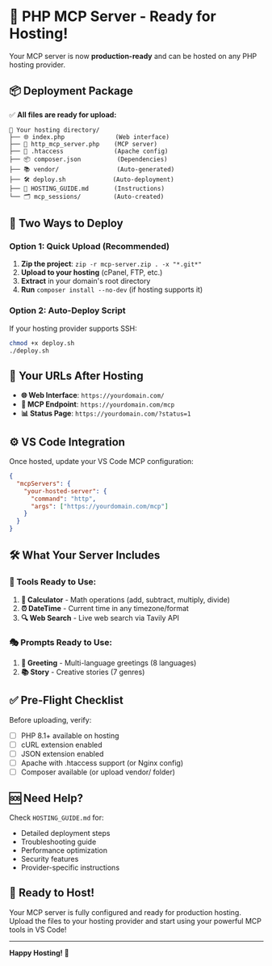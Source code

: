 # 🚀 PHP MCP Server - Ready for Hosting!

Your MCP server is now **production-ready** and can be hosted on any PHP hosting provider.

## 📦 Deployment Package

✅ **All files are ready for upload:**

```
📁 Your hosting directory/
├── 🌐 index.php              (Web interface)
├── 🔌 http_mcp_server.php    (MCP server)
├── 📄 .htaccess              (Apache config)
├── 📦 composer.json          (Dependencies)
├── 📚 vendor/                (Auto-generated)
├── 🛠️ deploy.sh             (Auto-deployment)
├── 📖 HOSTING_GUIDE.md       (Instructions)
└── 🗂️ mcp_sessions/         (Auto-created)
```

## 🌟 Two Ways to Deploy

### Option 1: Quick Upload (Recommended)
1. **Zip the project**: `zip -r mcp-server.zip . -x "*.git*"`
2. **Upload to your hosting** (cPanel, FTP, etc.)
3. **Extract** in your domain's root directory
4. **Run** `composer install --no-dev` (if hosting supports it)

### Option 2: Auto-Deploy Script
If your hosting provider supports SSH:
```bash
chmod +x deploy.sh
./deploy.sh
```

## 🔗 Your URLs After Hosting

- **🌐 Web Interface**: `https://yourdomain.com/`
- **🔌 MCP Endpoint**: `https://yourdomain.com/mcp`
- **📊 Status Page**: `https://yourdomain.com/?status=1`

## ⚙️ VS Code Integration

Once hosted, update your VS Code MCP configuration:

```json
{
  "mcpServers": {
    "your-hosted-server": {
      "command": "http",
      "args": ["https://yourdomain.com/mcp"]
    }
  }
}
```

## 🛠️ What Your Server Includes

### 🔧 Tools Ready to Use:
1. **🧮 Calculator** - Math operations (add, subtract, multiply, divide)
2. **⏰ DateTime** - Current time in any timezone/format
3. **🔍 Web Search** - Live web search via Tavily API

### 🎭 Prompts Ready to Use:
1. **👋 Greeting** - Multi-language greetings (8 languages)
2. **📚 Story** - Creative stories (7 genres)

## ✅ Pre-Flight Checklist

Before uploading, verify:
- [ ] PHP 8.1+ available on hosting
- [ ] cURL extension enabled
- [ ] JSON extension enabled
- [ ] Apache with .htaccess support (or Nginx config)
- [ ] Composer available (or upload vendor/ folder)

## 🆘 Need Help?

Check `HOSTING_GUIDE.md` for:
- Detailed deployment steps
- Troubleshooting guide
- Performance optimization
- Security features
- Provider-specific instructions

## 🎉 Ready to Host!

Your MCP server is fully configured and ready for production hosting. Upload the files to your hosting provider and start using your powerful MCP tools in VS Code!

---

**Happy Hosting! 🚀**

